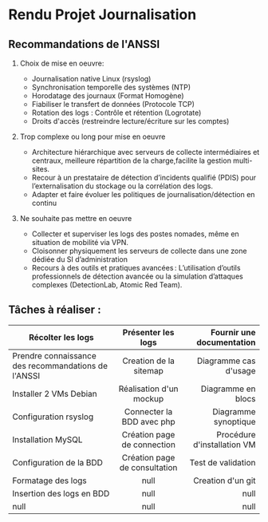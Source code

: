 # Rendu Projet Journalisation
## Recommandations de l'ANSSI
1. Choix de mise en oeuvre:
   - Journalisation native Linux (rsyslog)
   - Synchronisation temporelle des systèmes (NTP)
   - Horodatage des journaux (Format Homogène)
   - Fiabiliser le transfert de données (Protocole TCP)
   - Rotation des logs : Contrôle et rétention (Logrotate)
   - Droits d'accès (restreindre lecture/écriture sur les comptes)
  
2. Trop complexe ou long pour mise en oeuvre
   - Architecture hiérarchique avec serveurs de collecte intermédiaires et centraux, meilleure répartition de  la charge,facilite la gestion multi-sites.
   - Recour à un prestataire de détection d’incidents qualifié (PDIS) pour l’externalisation du stockage ou la corrélation des logs.   
   - Adapter et faire évoluer les politiques de journalisation/détection en continu
  
3. Ne souhaite pas mettre en oeuvre
    - Collecter et superviser les logs des postes nomades, même en situation de mobilité via VPN.
    - Cloisonner physiquement les serveurs de collecte dans une zone dédiée du SI d’administration
    - Recours à des outils et pratiques avancées : L’utilisation d’outils professionnels de détection avancée ou la simulation d’attaques complexes (DetectionLab, Atomic Red Team).


## Tâches à réaliser : 
| Récolter les logs | Présenter les logs | Fournir une documentation |
|-----------|:---------:|----------:|
| Prendre connaissance des recommandations de l'ANSSI | Creation de la sitemap | Diagramme cas d'usage |
| Installer 2 VMs Debian | Réalisation d'un mockup | Diagramme en blocs |
| Configuration rsyslog | Connecter la BDD avec php | Diagramme synoptique |
| Installation MySQL | Création page de connection | Procédure d'installation VM |
| Configuration de la BDD | Création page de consultation | Test de validation |
| Formatage des logs | null | Creation d'un git |
| Insertion des logs en BDD | null | null |
| null | null | null |
